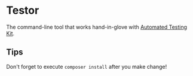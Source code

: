 # Testor

The command-line tool that works hand-in-glove with [Automated Testing Kit](https://www.drupal.org/project/automated_testing_kit).


## Tips
Don't forget to execute `composer install` after you make change!